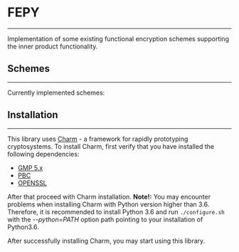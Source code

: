 # FEPY

--- 
Implementation of some existing functional encryption schemes supporting the inner product functionality.

## Schemes

---
Currently implemented schemes:


## Installation

---
This library uses [Charm](https://github.com/JHUISI/charm) - a framework for rapidly prototyping cryptosystems. To install Charm, first verify that you have installed the following dependencies:

- [GMP 5.x](https://gmplib.org/)
- [PBC](https://crypto.stanford.edu/pbc/download.html)
- [OPENSSL](https://www.openssl.org/source/)

After that proceed with Charm installation. **Note!:** You may encounter problems when installing Charm with Python version higher than 3.6. Therefore, it is recommended to install Python 3.6 and run ```./configure.sh``` with the *--python=PATH* option path pointing to your installation of Python3.6.

After successfully installing Charm, you may start using this library.